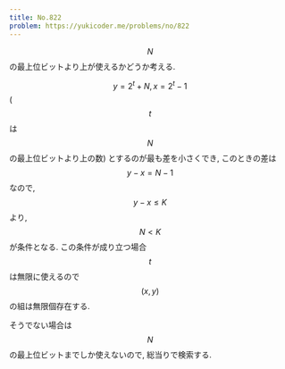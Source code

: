 ```yaml
---
title: No.822
problem: https://yukicoder.me/problems/no/822
---
```

$$ N $$ の最上位ビットより上が使えるかどうか考える.

$$ y = 2^t + N, x = 2^t - 1 $$ ($$ t $$ は $$ N $$ の最上位ビットより上の数) とするのが最も差を小さくでき, このときの差は $$ y-x = N-1 $$ なので, $$ y-x \leq K $$ より, $$ N \lt K $$ が条件となる. この条件が成り立つ場合 $$ t $$ は無限に使えるので $$ (x, y) $$ の組は無限個存在する.

そうでない場合は $$ N $$ の最上位ビットまでしか使えないので, 総当りで検索する.
